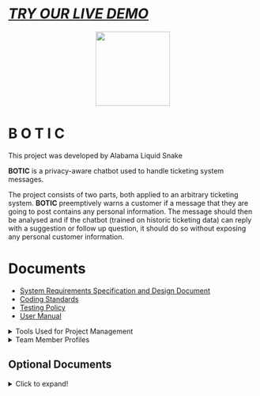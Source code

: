 # [*TRY OUR LIVE DEMO*](http://botic.live)
<div align="center"><img src="https://cos301-2019-se.github.io/Botic/images/Logo2.png" width="150"></div>

# B O T I C

This project was developed by Alabama Liquid Snake

**BOTIC** is a privacy-aware chatbot used to handle ticketing system messages.

The project consists of two parts, both applied to an arbitrary ticketing system. **BOTIC** preemptively warns a customer if a message that they are going to post contains any personal information. The message should then be analysed and if the chatbot (trained on historic ticketing data) can reply with a suggestion or follow up question, it should do so without exposing any personal customer information.

# Documents
* [System Requirements Specification and Design Document](https://cos301-2019-se.github.io/Botic/compiled/Botic_SRS_v4.pdf)
* [Coding Standards](https://cos301-2019-se.github.io/Botic/compiled/Coding_Standards_v2.pdf)
* [Testing Policy](https://cos301-2019-se.github.io/Botic/compiled/Testing_Policy_v3.pdf)
* [User Manual](https://cos301-2019-se.github.io/Botic/compiled/User_Manual_v2.pdf)

<details>
  <summary>Tools Used for Project Management</summary>
 
- [Slack](https://app.slack.com/client/THSC38P18/CJ5UPL73Q)
- [Zenhub](https://app.zenhub.com/workspaces/botic-5cc1a7ea036c7737a1fc9673/board)
- [GitHub](https://github.com/cos301-2019-se/Botic)
</details>
<details>
  <summary>Team Member Profiles</summary>
	
	
- [Kyle Gaunt](https://github.com/KyleGaunt)
- [Lesego Mabe](https://github.com/LesegoGomolemo)
- [Justin Grenfell](https://github.com/JustinG123)
- [Alicia Mulder](https://github.com/AliciaMulderUP)
- [Peter Msimanga](https://github.com/PeterMsimanga)
</details>

## Optional Documents
<details>
  <summary>Click to expand!</summary>
  
  * [Slideshow](https://github.com/cos301-2019-se/Botic/blob/master/docs/slides/Final%20Slide%20Show%20(Demo%204).pptx)
  * [Marketing Video](https://youtu.be/67kGshUfJ6Y)
  * [Deployment](https://botic-frontend.herokuapp.com)
  * [Tutorial Video](https://drive.google.com/open?id=1Qoo1I6Dx4yLKPn86wc_fTIdDwNC4kdMQ)
</details>
